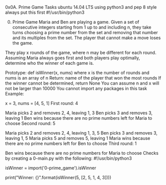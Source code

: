 0x0A. Prime Game
Tasks
ubuntu 14.04 LTS using python3 and pep 8 style always put this first #!/usr/bin/python3

0. Prime Game
Maria and Ben are playing a game. Given a set of consecutive integers starting from 1 up to and including n, they take turns choosing a prime number from the set and removing that number and its multiples from the set. The player that cannot make a move loses the game.

They play x rounds of the game, where n may be different for each round. Assuming Maria always goes first and both players play optimally, determine who the winner of each game is.

Prototype: def isWinner(x, nums)
where x is the number of rounds and nums is an array of n
Return: name of the player that won the most rounds
If the winner cannot be determined, return None
You can assume n and x will not be larger than 10000
You cannot import any packages in this task
Example:

x = 3, nums = [4, 5, 1]
First round: 4

Maria picks 2 and removes 2, 4, leaving 1, 3
Ben picks 3 and removes 3, leaving 1
Ben wins because there are no prime numbers left for Maria to choose
Second round: 5

Maria picks 2 and removes 2, 4, leaving 1, 3, 5
Ben picks 3 and removes 3, leaving 1, 5
Maria picks 5 and removes 5, leaving 1
Maria wins because there are no prime numbers left for Ben to choose
Third round: 1

Ben wins because there are no prime numbers for Maria to choose
Checks by creating a 0-main.py with the following:
#!/usr/bin/python3

isWinner = import('0-prime_game').isWinner

print("Winner: {}".format(isWinner(5, [2, 5, 1, 4, 3])))
